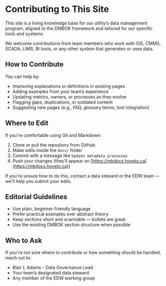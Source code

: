 # Contributing to This Site
This site is a living knowledge base for our utility’s data management program, aligned to the DMBOK framework and tailored for our specific tools and systems.

We welcome contributions from team members who work with GIS, CMMS, SCADA, LIMS, BI tools, or any other system that generates or uses data.

## How to Contribute
You can help by:
- Improving explanations or definitions in existing pages  
- Adding examples from your team’s experience  
- Updating metrics, owners, or processes as they evolve  
- Flagging gaps, duplications, or outdated content  
- Suggesting new pages (e.g., FAQ, glossary terms, tool integration)

## Where to Edit
If you're comfortable using Git and Markdown:
1. Clone or pull the repository from GitHub  
2. Make edits inside the `docs/` folder  
3. Commit with a message like `Update metadata processes`  
4. Push your changes (they’ll appear on [https://mkdocs.hoveto.ca](https://mkdocs.hoveto.ca))

If you're unsure how to do this, contact a data steward or the EDW team — we'll help you submit your edits.

## Editorial Guidelines
- Use plain, beginner-friendly language  
- Prefer practical examples over abstract theory  
- Keep sections short and scannable — bullets are great  
- Use the existing DMBOK section structure when possible  

## Who to Ask
If you're not sure where to contribute or how something should be handled, reach out to:
- Blair L Adams – Data Governance Lead  
- Your team’s designated data steward  
- Any member of the EDW working group